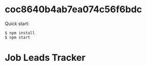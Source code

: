 # coc8640b4ab7ea074c56f6bdc

Quick start:

```
$ npm install
$ npm start
````

# Job Leads Tracker



